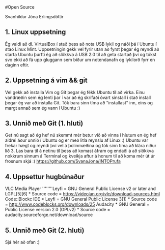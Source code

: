 #Open Source

Svanhildur Jóna Erlingsdóttir

## 1. Linux uppsetning

Ég valdi að dl. VirtualBox í stað þess að nota USB lykil og náði þá í Ubuntu í stað Linux Mint.  Uppsetningin
gekk vel fyrir utan að fyrst þegar ég reyndi að starta Ubuntu þurfti ég að slökkva á USB 2.0 til að geta
startað því og tókst svo ekki að fá upp gluggann sem biður um notendanafn og lykilorð fyrr en daginn eftir. 

## 2. Uppsetning á vim && git

Vel gekk að installa Vim og Git þegar ég fékk Ubuntu til að virka.  Einu vandræðin sem ég lenti þar í var
að ég skrifaði óvart sinstall í stað install þegar ég var að installa Git.  Tók bara sinn tíma að 
"installast" inn, eins og margt annað sem ég vann í Ubuntu :)

## 3. Unnið með Git (1. hluti)

Get nú sagt að ég hef nú skemmt mér betur við að vinna í hlutum en ég hef aldrei áður unnið í Ubuntu og er
með litla reynslu af Linux :)  Ubuntu var frekar hægt og reyndi því vel á þolinmæðina og tók sinn tíma að 
klára niður lið 3.  Las bara til á netinu til þess að komast áfram og endaði á að slökkva nokkrum sinnum á 
Terminal og kveikja aftur á honum til að koma mér út úr frosnum skjá :)
https://github.com/SvanaJona/INTOPrufa


## 4. Uppsettur hugbúnaður

VLC Media Player
''''''''Leyfi = GNU General Public License v2 or later and LGPL[5][6]
	* Source code = https://videolan.org/vlc/download-sources.html
Code::Blockc IDE
	* Leyfi = GNU General Public License 3[1]
	* Source code = http://www.codeblocks.org/downloads/25
Audacity
	* GNU General = Public License version 2.0 (GPLv2)
	* Source code = audacity.sourceforge.net/download/source

## 5. Unnið með Git (2. hluti)

Sjá hér að ofan :)
